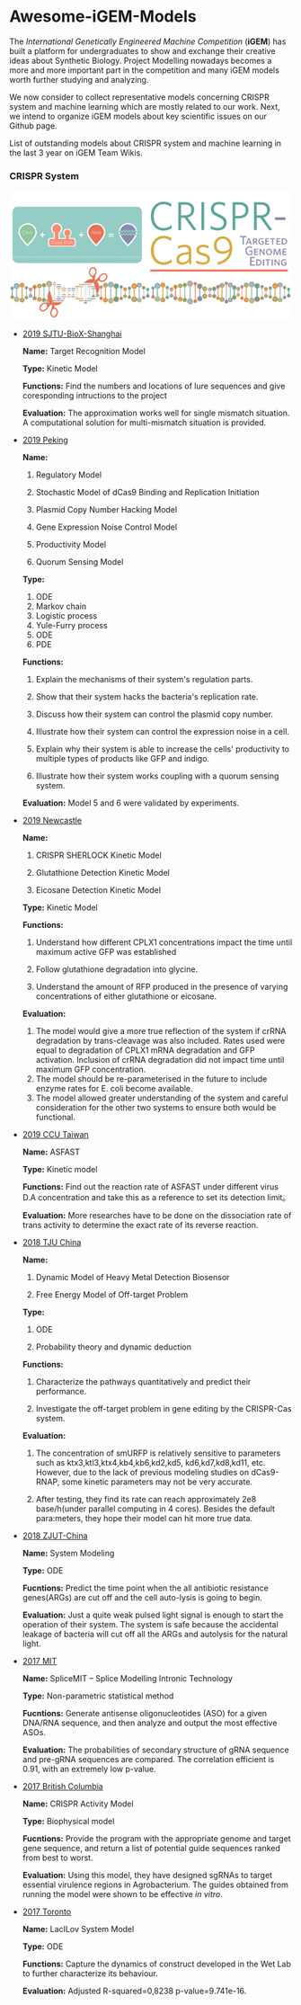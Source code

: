 # Awesome-iGEM-Models

The *International Genetically Engineered Machine Competition* (**iGEM**) has built a platform for undergraduates to show and exchange their creative ideas about Synthetic Biology. Project Modelling nowadays becomes a more and more important part in the competition and many iGEM models worth further studying and analyzing.

We now consider to collect representative models concerning CRISPR system and machine learning which are mostly related to our work. Next, we intend to organize iGEM models about key scientific issues on our Github page.

List of outstanding models about CRISPR system and machine learning in the last 3 year on iGEM Team Wikis.

### CRISPR System

![](CRISPR.jpg)

+ [2019 SJTU-BioX-Shanghai](https://2019.igem.org/Team:SJTU-BioX-Shanghai/Model)

  **Name:**  Target Recognition Model

  **Type:**  Kinetic Model

  **Functions:**  Find the numbers and locations of lure  sequences and give coresponding intructions to the project 

  **Evaluation:** The approximation works well for single mismatch situation. A computational solution for multi-mismatch situation is provided. 
  
  

+ [2019 Peking](https://2019.igem.org/Team:Peking/Model)

  **Name:**  

  1. Regulatory Model

  2. Stochastic Model of dCas9 Binding and Replication Initiation

  3. Plasmid Copy Number Hacking Model

  4. Gene Expression Noise Control Model

  5. Productivity Model

  6. Quorum Sensing Model

  **Type:**  

  1. ODE
  2. Markov chain
  3. Logistic process
  4. Yule-Furry process
  5. ODE
  6. PDE

  **Functions:**  

  1. Explain the mechanisms of their  system's regulation parts.

  2. Show that their system hacks the  bacteria's replication rate.
  3. Discuss how their system can control  the plasmid copy number.
  4. Illustrate how their system can  control the expression noise in a cell.
  5. Explain why their system is able to  increase the cells' productivity to multiple types of products like GFP and  indigo.
  6. Illustrate how their system works  coupling with a quorum sensing system. 

  **Evaluation:**   Model 5 and 6 were validated by  experiments.  

  

+ [2019 Newcastle](  https://2019.igem.org/Team:Newcastle/Model )

  **Name:**  

  1. CRISPR SHERLOCK Kinetic Model

  2. Glutathione Detection Kinetic Model

  3. Eicosane Detection Kinetic Model

  **Type:** Kinetic Model

  **Functions:**  

  1. Understand how different CPLX1 concentrations impact the time until maximum active GFP was established

  2. Follow glutathione degradation into glycine.

  3. Understand the amount of RFP produced in the presence of varying concentrations of either glutathione or eicosane.

  **Evaluation:** 

  1. The model would give a more true  reflection of the system if crRNA degradation by trans-cleavage was also  included. Rates used were equal to degradation of CPLX1 mRNA degradation and  GFP activation. Inclusion of crRNA degradation did not impact time until  maximum GFP concentration.
  2. The model should be re-parameterised  in the future to include enzyme rates for E. coli become available. 
  3. The model allowed greater  understanding of the system and careful consideration for the other two  systems to ensure both would be functional. 

  

+ [2019 CCU Taiwan](https://2019.igem.org/Team:CCU_Taiwan/Model)

  **Name:**  ASFAST

  **Type:**  Kinetic model

  **Functions:**  Find out the reaction rate of ASFAST under different virus D.A concentration and take this as a reference to set its detection limit。

  **Evaluation:**  More researches have to be done on the dissociation rate of trans activity to determine the exact rate of its reverse reaction.

  

+ [2018  TJU China](http://2018.igem.org/Team:TJU_China/Model)

  **Name:**    

  1. Dynamic Model of Heavy Metal Detection  Biosensor  

  2. Free Energy Model of Off-target  Problem  

  **Type:**  

  1. ODE  

  2. Probability theory and dynamic  deduction

  **Functions:** 

  1. Characterize the pathways quantitatively and predict their performance.

  2. Investigate the off-target problem in gene editing by the CRISPR-Cas system.

  **Evaluation:**    

  1. The concentration of smURFP is relatively sensitive to parameters such as ktx3,ktl3,ktx4,kb4,kb6,kd2,kd5, kd6,kd7,kd8,kd11, etc. However, due to the lack of previous modeling studies  on dCas9-RNAP, some kinetic parameters may not be very accurate.  

  2. After testing, they find its rate can  reach approximately 2e8 base/h(under parallel computing in 4 cores).  Besides the default para:meters, they hope their model can hit more true data.  

  

+ [2018 ZJUT-China](http://2018.igem.org/Team:ZJUT-China/Model)

  **Name:** System Modeling

  **Type:** ODE

  **Fucntions:**  Predict the time point when the all antibiotic resistance genes(ARGs) are cut off and the cell auto-lysis is going to begin.

  **Evaluation:**  Just a quite weak pulsed light signal is enough to start the operation of their system. The system is safe because the accidental leakage of bacteria will cut off all the ARGs and autolysis for the natural light.

  

+ [2017 MIT](http://2017.igem.org/Team:MIT/Model)

  **Name:**    SpliceMIT – Splice Modelling Intronic  Technology  

  **Type:**  Non-parametric statistical method

  **Fucntions:**  Generate antisense oligonucleotides (ASO) for a given DNA/RNA sequence, and then analyze and output the most effective ASOs.

  **Evaluation:** The probabilities of secondary structure of gRNA sequence and pre-gRNA sequences are compared. The correlation efficient is 0.91, with an extremely low p-value. 

+ [2017 British Columbia](http://2017.igem.org/Team:British_Columbia/Model)

  **Name:**   CRISPR Activity Model  

  **Type:**  Biophysical model

  **Fucntions:**  Provide the program with the appropriate genome and target gene sequence, and return a list of potential guide sequences ranked from best to worst.

  **Evaluation:**  Using this model, they have designed sgRNAs to target essential virulence regions in Agrobacterium. The guides obtained from running the model were shown to be effective *in vitro*.

+ [2017 Toronto](2017.igem.org/Team:Toronto/Drylab)

  **Name:**   LacILov System Model

  **Type:**   ODE  

  **Functions:**  Capture the dynamics of construct developed in the Wet Lab to further characterize its behaviour.

  **Evaluation:**  Adjusted R-squared=0,8238  p-value=9.741e-16.  


